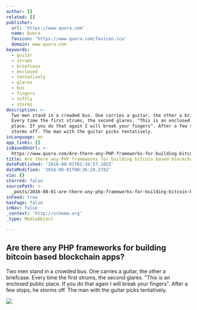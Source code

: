 ```yaml
---
author: []
related: []
publisher:
  url: 'https://www.quora.com'
  name: Quora
  favicon: 'https://www.quora.com/favicon.ico'
  domain: www.quora.com
keywords:
  - guitar
  - strums
  - briefcase
  - enclosed
  - tentatively
  - glares
  - bus
  - fingers
  - softly
  - storms
description: >-
  Two men stand in a crowded bus. One carries a guitar, the other a briefcase.
  Every time the first strums, the second glares. "This is an enclosed public
  place. If you do that again I will break your fingers". After a few stops, he
  storms off. The man with the guitar picks tentatively.
inLanguage: en
app_links: []
isBasedOnUrl: >-
  https://www.quora.com/Are-there-any-PHP-frameworks-for-building-bitcoin-based-blockchain-apps
title: Are there any PHP frameworks for building bitcoin based blockchain apps?
datePublished: '2016-08-01T01:34:57.102Z'
dateModified: '2016-08-01T00:36:28.378Z'
via: {}
starred: false
sourcePath: >-
  _posts/2016-08-01-are-there-any-php-frameworks-for-building-bitcoin-based-bloc.md
inFeed: true
hasPage: false
inNav: false
_context: 'http://schema.org'
_type: MediaObject

---
```

<article style=""><h1>Are there any PHP frameworks for building bitcoin based blockchain apps?</h1><p>Two men stand in a crowded bus. One carries a guitar, the other a briefcase. Every time the first strums, the second glares. "This is an enclosed public place. If you do that again I will break your fingers". After a few stops, he storms off. The man with the guitar picks tentatively.</p><img src="https://qsf.ec.quoracdn.net/-images.new_grid.fb_share_default.pnge6dde9cfa6e03c43.png" /></article>